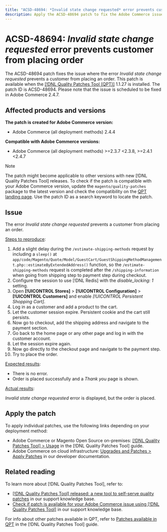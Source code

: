 ```yaml
---
title: "ACSD-48694: *Invalid state change requested* error prevents customer from placing order"
description: Apply the ACSD-48694 patch to fix the Adobe Commerce issue where the error *Invalid state change requested* prevents a customer from placing an order.
---
```


# ACSD-48694: *Invalid state change requested* error prevents customer from placing order

The ACSD-48694 patch fixes the issue where the error *Invalid state change requested* prevents a customer from placing an order. This patch is available when the [[!DNL Quality Patches Tool (QPT)]](/help/announcements/adobe-commerce-announcements/magento-quality-patches-released-new-tool-to-self-serve-quality-patches.md) 1.1.27 is installed. The patch ID is ACSD-48694. Please note that the issue is scheduled to be fixed in Adobe Commerce 2.4.7.

## Affected products and versions

**The patch is created for Adobe Commerce version:**

* Adobe Commerce (all deployment methods) 2.4.4

**Compatible with Adobe Commerce versions:**

* Adobe Commerce (all deployment methods) >=2.3.7 <2.3.8, >=2.4.1 <2.4.7

>[!NOTE]
>
>The patch might become applicable to other versions with new [!DNL Quality Patches Tool] releases. To check if the patch is compatible with your Adobe Commerce version, update the `magento/quality-patches` package to the latest version and check the compatibility on the [QPT landing page](https://experienceleague.adobe.com/tools/commerce-quality-patches/index.html). Use the patch ID as a search keyword to locate the patch.

## Issue

The error *Invalid state change requested* prevents a customer from placing an order.

<u>Steps to reproduce</u>:

1. Add a slight delay during the `/estimate-shipping-methods` request by including a `sleep()` at `app/code/Magento/Quote/Model/GuestCart/GuestShippingMethodManagement.php::estimateByExtendedAddress()` function, so the `/estimate-shipping-methods` request is completed after the `/shipping-information` when going from shipping step to payment step during checkout.
1. Configure the session to use [!DNL Redis] with the *disable_locking: 1* setting.
1. Open **[!UICONTROL Stores]** > **[!UICONTROL Configuration]** > **[!UICONTROL Customers]** and enable *[!UICONTROL Persistent Shopping Cart]*.
1. Log in as a customer and add a product to the cart.
1. Let the customer session expire. Persistent cookie and the cart still persists.
1. Now go to checkout, add the shipping address and navigate to the payment section.
1. Go back to the home page or any other page and log in with the customer account.
1. Let the session expire again.
1. Now go directly to the checkout page and navigate to the payment step.
1. Try to place the order.

<u>Expected results</u>:

* There is no error.
* Order is placed successfully and a *Thank you* page is shown.

<u>Actual results</u>:

*Invalid state change requested* error is displayed, but the order is placed.

## Apply the patch

To apply individual patches, use the following links depending on your deployment method:

* Adobe Commerce or Magento Open Source on-premises: [[!DNL Quality Patches Tool] > Usage](https://experienceleague.adobe.com/docs/commerce-operations/tools/quality-patches-tool/usage.html) in the [!DNL Quality Patches Tool] guide.
* Adobe Commerce on cloud infrastructure: [Upgrades and Patches > Apply Patches](https://devdocs.magento.com/cloud/project/project-patch.html) in our developer documentation.

## Related reading

To learn more about [!DNL Quality Patches Tool], refer to:

* [[!DNL Quality Patches Tool] released: a new tool to self-serve quality patches](/help/announcements/adobe-commerce-announcements/magento-quality-patches-released-new-tool-to-self-serve-quality-patches.md) in our support knowledge base.
* [Check if patch is available for your Adobe Commerce issue using [!DNL Quality Patches Tool]](/help/support-tools/patches-available-in-qpt-tool/check-patch-for-magento-issue-with-magento-quality-patches.md) in our support knowledge base.

For info about other patches available in QPT, refer to [Patches available in QPT](https://experienceleague.adobe.com/tools/commerce-quality-patches/index.html) in the [!DNL Quality Patches Tool] guide.
